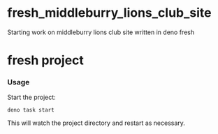 # fresh_middleburry_lions_club_site
Starting work on middleburry lions club site written in deno fresh

# fresh project

### Usage

Start the project:

```
deno task start
```

This will watch the project directory and restart as necessary.
